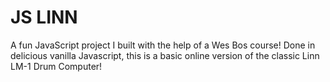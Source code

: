 # JS LINN

A fun JavaScript project I built with the help of a Wes Bos course! Done in delicious vanilla Javascript, this is a basic online version of the classic Linn LM-1 Drum Computer!